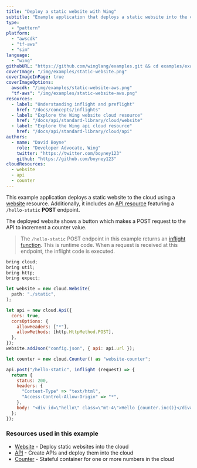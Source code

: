 ```yaml
---
title: "Deploy a static website with Wing"
subtitle: "Example application that deploys a static website into the cloud"
type: 
  - "pattern"
platform:
  - "awscdk"
  - "tf-aws"
  - "sim"
language:
  - "wing"
githubURL: "https://github.com/winglang/examples.git && cd examples/examples/static-website"
coverImage: "/img/examples/static-website.png"
coverImageInPage: true
coverImageOptions: 
  awscdk: "/img/examples/static-website-aws.png"
  "tf-aws": "/img/examples/static-website-aws.png"
resources:
  - label: "Understanding inflight and preflight"
    href: "/docs/concepts/inflights"
  - label: "Explore the Wing website cloud resource"
    href: "/docs/api/standard-library/cloud/website"
  - label: "Explore the Wing api cloud resource"
    href: "/docs/api/standard-library/cloud/api"
authors:
  - name: "David Boyne"
    role: "Developer Advocate, Wing"
    twitter: "https://twitter.com/boyney123"
    github: "https://github.com/boyney123"
cloudResources:
  - website
  - api
  - counter
---
```


This example application deploys a static website to the cloud using a [website](/docs/api/standard-library/cloud/website) resource. Additionally, it includes an [API resource](/docs/api/standard-library/cloud/api) featuring a `/hello-static` **POST** endpoint. 

The deployed website shows a button which makes a POST request to the API to increment a counter value.

> The `/hello-static` POST endpoint in this example returns an [inflight function](/docs/concepts/inflights#inflight-code). This is runtime code. When a request is received at this endpoint, the inflight code is executed.

```js playground
bring cloud;
bring util;
bring http;
bring expect;

let website = new cloud.Website(
  path: "./static",
);

let api = new cloud.Api({
  cors: true,
  corsOptions: {
    allowHeaders: ["*"],
    allowMethods: [http.HttpMethod.POST],
  },
});
website.addJson("config.json", { api: api.url });

let counter = new cloud.Counter() as "website-counter";

api.post("/hello-static", inflight (request) => {
  return {
    status: 200,
    headers: {
      "Content-Type" => "text/html",
      "Access-Control-Allow-Origin" => "*",
    },
    body: "<div id=\"hello\" class=\"mt-4\">Hello {counter.inc()}</div>",
  };
});

```

### Resources used in this example

- [Website](/docs/api/standard-library/cloud/website) - Deploy static websites into the cloud
- [API](/docs/api/standard-library/cloud/api) - Create APIs and deploy them into the cloud
- [Counter](/docs/api/standard-library/cloud/counter) - Stateful container for one or more numbers in the cloud

